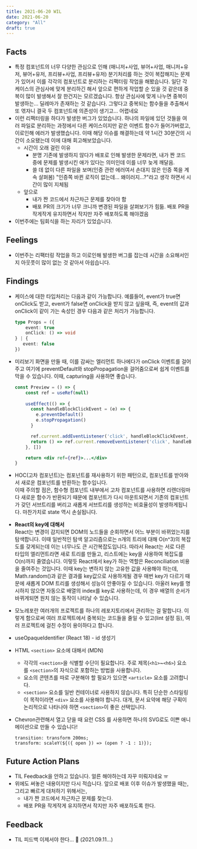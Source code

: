 ```yaml
---
title: 2021-06-20 WIL
date: 2021-06-20
category: "All"
draft: true
---
```


## Facts

- 특정 컴포넌트의 너무 다양한 관심으로 인해 (매니저+사업, 뷰어+사업, 매니저+유저, 뷰어+유저, 프리뷰+사업, 프리뷰+유저) 분기처리를 하는 것이 복잡해지는 문제가 있어서 이를 각각의 컴포넌트로 분리하는 리팩터링 작업을 해봤습니다. 일단 각 케이스의 관심사에 맞게 분리하긴 해서 앞으로 편하게 작업할 순 있을 것 같은데 중복이 많이 발생해서 잘 한건지는 모르겠습니다. 항상 관심사에 맞게 나누면 중복이 발생하는... 딜레마가 존재하는 것 같습니다. 그렇다고 중복되는 함수들을 추출해서 또 엮자니 결국 두 컴포넌트에 의존성이 생기고... 어렵네요
- 이런 리팩터링을 하다가 발생한 버그가 있었습니다. 하나의 파일에 있던 것들을 여러 파일로 분리하는 과정에서 다른 케이스이지만 같은 이벤트 함수가 들어가버렸고, 이로인해 에러가 발생했습니다. 이때 해당 이슈를 해결하는데 약 1시간 30분간의 시간이 소요됐는데 이에 대해 회고해보았습니다.
  - 시간이 오래 걸린 이유
      - 분명 기존에 발생하지 않다가 배포로 인해 발생한 문제라면, 내가 짠 코드 중에 문제를 발생시킨 애가 있다는 의미인데 이를 너무 늦게 깨달음.
      - 쓸 데 없이 다른 파일을 보며(인증 관련 에러여서 손대지 않은 인증 쪽을 계속 살펴봄) "인증쪽 바뀐 로직이 없는데... 왜이러지...?"라고 생각 하면서 시간이 많이 지체됨
  - 앞으로
      - 내가 짠 코드에서 차근차근 문제를 찾아야 함
      - 배포 PR의 크기가 너무 크니까 변경된 파일을 살펴보기가 힘듦. 배포 PR을 작게작게 유지하면서 작지만 자주 배포하도록 해야겠음
- 이번주에는 팀회식을 하는 자리가 있었습니다.

## Feelings

- 이번주는 리팩터링 작업을 하고 이로인해 발생한 버그를 잡는데 시간을 소요해서인지 아웃풋이 많이 없는 것 같아서 아쉽습니다.

## Findings

- 케이스에 대한 타입처리는 다음과 같이 가능합니다. 예를들어, event가 true면 onClick도 받고, event가 false면 onClick을 받지 않고 싶을때, 즉, event의 값과 onClick이 같이 가는 속성인 경우 다음과 같은 처리가 가능합니다.

  ```ts
  type Props = ({
      event: true
      onClick: () => void
  } | {
     event: false
  })
  ```

- 미리보기 화면을 만들 때, 이를 감싸는 엘리먼트 하나에다가 onClick 이벤트를 걸어주고 여기에 preventDefault와 stopPropagation을 걸어줌으로써 쉽게 이벤트를 막을 수 있습니다. 이때, capturing을 사용하면 좋습니다.

  ```jsx
  const Preview = () => {
      const ref = useRef(null)
      
      useEffect(() => {
        const handleBlockClickEvent = (e) => {
          e.preventDefault()
          e.stopPropagation()
        }

        ref.current.addEventListener('click', handleBlockClickEvent, { capture: true })
        return () => ref.current.removeEventListener('click', handleBlockClickEvent, { capture: true })
      }, [])

      return <div ref={ref}>...</div>
  }  
  ```

- HOC(고차 컴포넌트)는 컴포넌트를 재사용하기 위한 패턴으로, 컴포넌트를 받아와서 새로운 컴포넌트를 반환하는 함수입니다.  
  이때 주의할 점은, 함수형 컴포넌트 내부에서 고차 컴포넌트를 사용하면 리렌더링마다 새로운 함수가 반환되기 때문에 컴포넌트가 다시 마운트되면서 기존의 컴포넌트가 갖던 서브트리를 버리고 새롭게 서브트리를 생성하는 비효율성이 발생하게됩니다. 마찬가치로 state 역시 손실됩니다.

- **React의 key에 대해서**  
  React는 변경이 감지되면 DOM의 노드들을 순회하면서 어느 부분이 바뀌었는지를 탐색합니다. 이때 일반적인 탐색 알고리즘으로는 n개의 트리에 대해 O(n^3)의 복잡도를 갖게되는데 이는 너무나도 큰 시간복잡도입니다. 따라서 React는 서로 다른 타입의 엘리먼트라면 새로 트리를 만들고, 리스트에는 key을 사용하여 복잡도를 O(n)까지 줄였습니다. 이렇듯 React에서 key가 하는 역할은 Reconciliation 비용을 줄여주는 것입니다. 이때 key는 변하지 않는 고유한 값을 사용해야 하는데, Math.random()과 같은 결과를 key값으로 사용하게될 경우 매번 key가 다르기 때문에 새롭게 DOM 트리를 생성해서 성능이 안좋아질 수 있습니다. 아울러 key를 명시하지 않으면 자동으로 배열의 index를 key로 사용하는데, 이 경우 배열의 순서가 바뀌게되면 원치 않는 동작이 나타날 수 있습니다.

- 모노레포란 여러개의 프로젝트를 하나의 레포지토리에서 관리하는 걸 말합니다. 이렇게 함으로써 여러 프로젝트에서 중복되는 코드들을 줄일 수 있고(lint 설정 등), 여러 프로젝트에 걸친 수정이 용이하다고 합니다.

- useOpaqueIdentifier (React 18) - id 생성기

- HTML `<section>` 요소에 대해서 (MDN)  
  - 각각의 `<section>`을 식별할 수단이 필요합니다. 주로 제목(`<h1>`~`<h6>`) 요소를 `<section>`의 자식으로 포함하는 방법을 사용합니다.
  - 요소의 콘텐츠를 따로 구분해야 할 필요가 있으면 `<article>` 요소를 고려합니다.
  - `<section>` 요소를 일반 컨테이너로 사용하지 않습니다. 특히 단순한 스타일링이 목적이라면 `<div>` 요소를 사용해야 합니다. 대개, 문서 요약에 해당 구획이 논리적으로 나타나야 하면 `<section>`이 좋은 선택입니다.

- Chevron관련해서 열고 닫을 때 요런 CSS 를 사용하면 하나의 SVG로도 이쁜 애니메이션으로 만들 수 있습니다!

    ```tsx
    transition: transform 200ms;
    transform: scaleY(${({ open }) => (open ? -1 : 1)});
    ```

## Future Action Plans

- TIL Feedback을 안하고 있습니다. 얼른 해야하는데 자꾸 미뤄지네요 ㅠ
- 위에도 써놓은 내용이지만 다시 적습니다. 앞으로 배포 이후 이슈가 발생했을 때는, 그리고 빠르게 대처하기 위해서는,
  - 내가 짠 코드에서 차근차근 문제를 찾는다.
  - 배포 PR을 작게작게 유지하면서 작지만 자주 배포하도록 한다.

## Feedback

- TIL 피드백 이제서야 한다... 🙏 (2021.09.11...)
